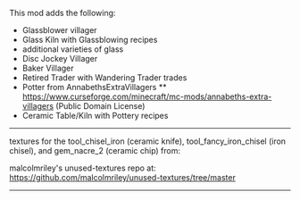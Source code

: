 This mod adds the following:

* Glassblower villager
* Glass Kiln with Glassblowing recipes
* additional varieties of glass
* Disc Jockey Villager
* Baker Villager
* Retired Trader with Wandering Trader trades
* Potter from AnnabethsExtraVillagers
** https://www.curseforge.com/minecraft/mc-mods/annabeths-extra-villagers (Public Domain License)
* Ceramic Table/Kiln with Pottery recipes

***
textures for the tool_chisel_iron (ceramic knife), tool_fancy_iron_chisel (iron chisel), and gem_nacre_2 (ceramic chip)
from:

malcolmriley's unused-textures repo at:
https://github.com/malcolmriley/unused-textures/tree/master
***